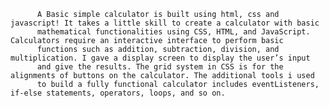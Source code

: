           
          
          
          A Basic simple calculator is built using html, css and javascript! It takes a little skill to create a calculator with basic 
          mathematical functionalities using CSS, HTML, and JavaScript. Calculators require an interactive interface to perform basic 
          functions such as addition, subtraction, division, and multiplication. I gave a display screen to display the user’s input 
          and give the results. The grid system in CSS is for the alignments of buttons on the calculator. The additional tools i used 
          to build a fully functional calculator includes eventListeners, if-else statements, operators, loops, and so on.
